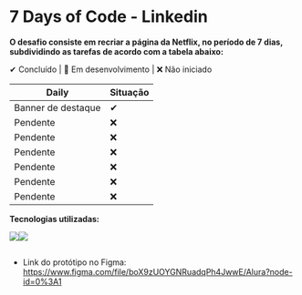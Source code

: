 # 7 Days of Code - Linkedin

**O desafio consiste em recriar a página da Netflix, no período de 7 dias, subdividindo as tarefas de acordo com a tabela abaixo:**

✔ Concluído | 🔵 Em desenvolvimento | ❌ Não iniciado

Daily             |Situação
------------------|---------
Banner de destaque|✔
Pendente          |❌
Pendente          |❌
Pendente          |❌
Pendente          |❌
Pendente          |❌
Pendente          |❌

**Tecnologias utilizadas:**

<img src="https://img.shields.io/badge/HTML5-E34F26?style=for-the-badge&logo=html5&logoColor=white"><img src="https://img.shields.io/badge/CSS3-1572B6?style=for-the-badge&logo=css3&logoColor=white">

##
 
* Link do protótipo no Figma: <https://www.figma.com/file/boX9zUOYGNRuadqPh4JwwE/Alura?node-id=0%3A1>